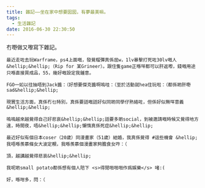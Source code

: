 ```yaml
---
title: 雜記——坐在家中想要囡囡，有夢最美嘛。
tags:
  - 生活雜記
date: 2016-06-30 22:30:50
---
```


冇嘢做又嚟寫下雜記。

	最近走咗去玩Warframe，ps4上面嘅，發覺榴彈真係屈w，1lv暴擊打死咗30lv嘅人&hellip;&hellip;（Rip for 某Grineer）。跟住隻game正喺咩都可以肝返嚟，錢嘅用途只喺直接買成品，55，幾好嘅設定我鍾意。

	FGO一如以往抽唔到Jack醬：（好想要傑克醬啊嗚哇：（至於活動就hea住玩啦：（都係啲肝嘢sad&hellip;&hellip;

	現實生活方面，真係冇乜特別，真係要話嘅話好似同啲同學仔熟絡咗，但係好似無咩意義&hellip;&hellip;

	嗚嗚越來越覺得自己好悲哀&hellip;&hellip;話要多啲social，到被邀請嘅時候又覺得地方遠，時間夜，唔&hellip;&hellip;懶惰真係死症&hellip;&hellip;

	最近好似有個日本coser（20歲）同漫畫家（51歲）結婚，我真係覺得 #這些機會 &hellip;我唔喺羨慕條女大波定靚，我喺羨慕個漫畫家夠膽食女咋：（

	頂，越講越覺得悲哀&hellip;&hellip;

	我呢啲small potato都係想有個人陪下 <s>得閒啪啪啪作爲娛樂</s> 啫:(

	好，喺咁多，閃：（